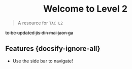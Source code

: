 
<h1 align="center"> Welcome to Level 2 </h1>

> A resource for `TAC L2`

~~to be updated jis din mai jaon ga~~

## Features {docsify-ignore-all}

- Use the side bar to navigate!